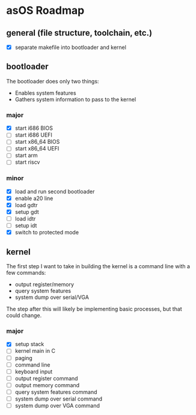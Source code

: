 # asOS Roadmap

## general (file structure, toolchain, etc.)

- [x] separate makefile into bootloader and kernel

## bootloader

The bootloader does only two things:
* Enables system features
* Gathers system information to pass to the kernel

### major

- [x] start i686 BIOS
- [ ] start i686 UEFI
- [ ] start x86_64 BIOS
- [ ] start x86_64 UEFI
- [ ] start arm
- [ ] start riscv

### minor

- [x] load and run second bootloader
- [x] enable a20 line
- [x] load gdtr
- [x] setup gdt
- [ ] load idtr
- [ ] setup idt
- [x] switch to protected mode

## kernel

The first step I want to take in building the kernel is a command line with a few commands:
* output register/memory
* query system features
* system dump over serial/VGA

The step after this will likely be implementing basic processes, but that could change.

### major

- [x] setup stack
- [ ] kernel main in C
- [ ] paging
- [ ] command line
- [ ] keyboard input
- [ ] output register command
- [ ] output memory command
- [ ] query system features command
- [ ] system dump over serial command
- [ ] system dump over VGA command
